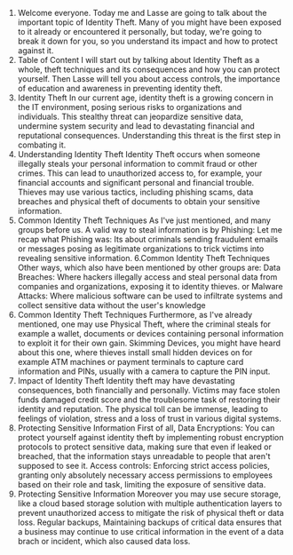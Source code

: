 1. Welcome everyone.
Today me and Lasse are going to talk about the important topic of Identity Theft.
Many of you might have been exposed to it already or encountered it personally, but today, we're going to break it down for you, so you understand its impact and how to protect against it. 
2. Table of Content
I will start out by talking about Identity Theft as a whole, theft techniques and its consequences and how you can protect yourself.
Then Lasse will tell you about access controls, the importance of education and awareness in preventing identity theft.
3. Identity Theft
In our current age, identity theft is a growing concern in the IT environment, posing serious risks to organizations and individuals.
This stealthy threat can jeopardize sensitive data, undermine system security and lead to devastating financial and reputational consequences. Understanding this threat is the first step in combating it.
4. Understanding Identity Theft
Identity Theft occurs when someone illegally steals your personal information to commit fraud or other crimes.
This can lead to unauthorized access to, for example, your financial accounts and significant personal and financial trouble.
Thieves may use various tactics, including phishing scams, data breaches and physical theft of documents to obtain your sensitive information.
5. Common Identity Theft Techniques
As I've just mentioned, and many groups before us. A valid way to steal information is by Phishing:
Let me recap what Phishing was: Its about criminals sending fraudulent emails or messages posing as legitimate organizations to trick victims into revealing sensitive information.
6.Common Identity Theft Techniques
Other ways, which also have been mentioned by other groups are:
Data Breaches: Where hackers illegally access and steal personal data from companies and organizations, exposing it to identity thieves.
or
Malware Attacks: Where malicious software can be used to infiltrate systems and collect sensitive data without the user's knowledge
7. Common Identity Theft Techniques
Furthermore, as I've already mentioned, one may use Physical Theft, where the criminal steals for example a wallet, documents or devices containing personal information to exploit it for their own gain.
Skimming Devices, you might have heard about this one, where thieves install small hidden devices on for example ATM machines or payment terminals to capture card information and PINs, usually with a camera to capture the PIN input.
8. Impact of Identity Theft
Identity theft may have devastating consequences, both financially and personally. Victims may face stolen funds damaged credit score and the troublesome task of restoring their identity and reputation.
The physical toll can be immense, leading to feelings of violation, stress and a loss of trust in various digital systems.
9. Protecting Sensitive Information
First of all, Data Encryptions:
You can protect yourself against identity theft by implementing robust encryption protocols to protect sensitive data, making sure that even if leaked or breached, that the information stays unreadable to people that aren't supposed to see it.
Access controls:
Enforcing strict access policies, granting only absolutely necessary access permissions to employees based on their role and task, limiting the exposure of sensitive data.
10. Protecting Sensitive Information
Moreover you may use secure storage,
like a cloud based storage solution with multiple authentication layers to prevent unauthorized access to mitigate the risk of physical theft or data loss.
Regular backups,
Maintaining backups of critical data ensures that a business may continue to use critical information in the event of a data brach or incident, which also caused data loss.

